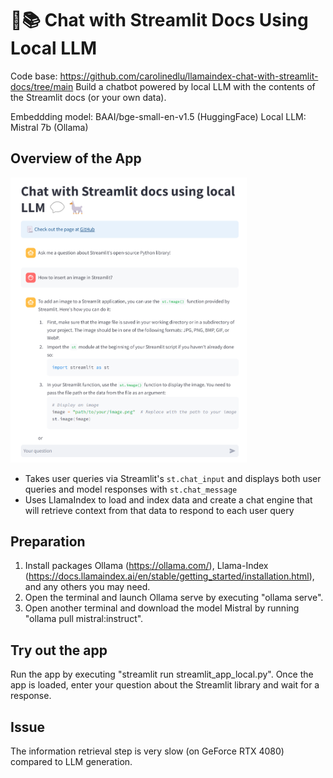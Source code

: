 # 🦙📚 Chat with Streamlit Docs Using Local LLM

Code base: https://github.com/carolinedlu/llamaindex-chat-with-streamlit-docs/tree/main
Build a chatbot powered by local LLM with the contents of the Streamlit docs (or your own data).

Embeddding model: BAAI/bge-small-en-v1.5 (HuggingFace)
Local LLM: Mistral 7b (Ollama)

## Overview of the App

<img src="app.png" width="75%">

- Takes user queries via Streamlit's `st.chat_input` and displays both user queries and model responses with `st.chat_message`
- Uses LlamaIndex to load and index data and create a chat engine that will retrieve context from that data to respond to each user query

## Preparation
1. Install packages Ollama (https://ollama.com/), Llama-Index (https://docs.llamaindex.ai/en/stable/getting_started/installation.html), and any others you may need.
2. Open the terminal and launch Ollama serve by executing "ollama serve".
3. Open another terminal and download the model Mistral by running "ollama pull mistral:instruct".

## Try out the app
Run the app by executing "streamlit run streamlit_app_local.py".
Once the app is loaded, enter your question about the Streamlit library and wait for a response.

## Issue
The information retrieval step is very slow (on GeForce RTX 4080) compared to LLM generation.


